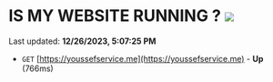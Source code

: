 # IS MY WEBSITE RUNNING ? [![](https://img.shields.io/static/v1?label=Sponsor&message=%E2%9D%A4&logo=GitHub&color=%23fe8e86)](https://github.com/sponsors/<username>)

Last updated: **12/26/2023, 5:07:25 PM**

- `GET` [https://youssefservice.me](https://youssefservice.me) - **Up** (766ms)
